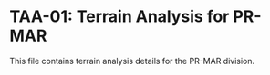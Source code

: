 # TAA-01: Terrain Analysis for PR-MAR

This file contains terrain analysis details for the PR-MAR division.
